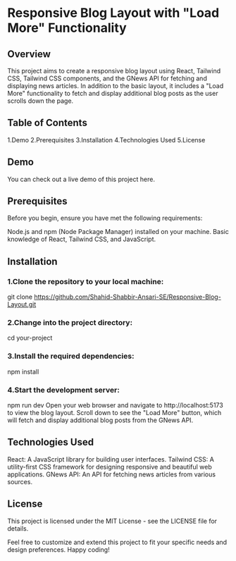 # Responsive Blog Layout with "Load More" Functionality
## Overview
This project aims to create a responsive blog layout using React, Tailwind CSS, Tailwind CSS components, and the GNews API for fetching and displaying news articles. In addition to the basic layout, it includes a "Load More" functionality to fetch and display additional blog posts as the user scrolls down the page.

## Table of Contents
1.Demo
2.Prerequisites
3.Installation
4.Technologies Used
5.License

## Demo
You can check out a live demo of this project here.

## Prerequisites
Before you begin, ensure you have met the following requirements:

Node.js and npm (Node Package Manager) installed on your machine.
Basic knowledge of React, Tailwind CSS, and JavaScript.

## Installation

### 1.Clone the repository to your local machine:
git clone https://github.com/Shahid-Shabbir-Ansari-SE/Responsive-Blog-Layout.git


### 2.Change into the project directory:
cd your-project

### 3.Install the required dependencies:
npm install

### 4.Start the development server:
npm run dev
Open your web browser and navigate to http://localhost:5173 to view the blog layout.
Scroll down to see the "Load More" button, which will fetch and display additional blog posts from the GNews API.


## Technologies Used
React: A JavaScript library for building user interfaces.
Tailwind CSS: A utility-first CSS framework for designing responsive and beautiful web applications.
GNews API: An API for fetching news articles from various sources.

## License
This project is licensed under the MIT License - see the LICENSE file for details.

Feel free to customize and extend this project to fit your specific needs and design preferences. Happy coding!
